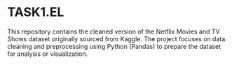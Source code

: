 # TASK1.EL
This repository contains the cleaned version of the Netflix Movies and TV Shows dataset originally sourced from Kaggle. The project focuses on data cleaning and preprocessing using Python (Pandas) to prepare the dataset for analysis or visualization.
